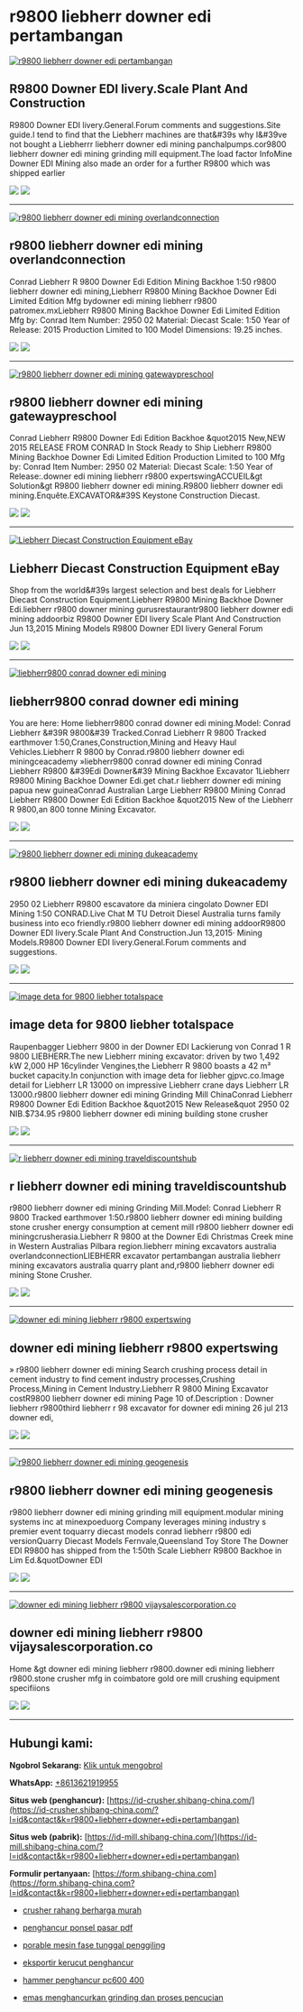 # r9800 liebherr downer edi pertambangan

<a href="https://swt.shibang-china.com/?l=id&img&k=r9800+liebherr+downer+edi+pertambangan" target="_blank">![r9800 liebherr downer edi pertambangan](http://static.shibang-china.com/all-800x300/258.jpg)</a>

## R9800 Downer EDI livery.Scale Plant And Construction
R9800 Downer EDI livery.General.Forum comments and suggestions.Site guide.I tend to find that the Liebherr machines are that&#39s why I&#39ve not bought a Liebherrr liebherr downer edi mining panchalpumps.cor9800 liebherr downer edi mining grinding mill equipment.The load factor InfoMine Downer EDI Mining also made an order for a further R9800 which was shipped earlier


<a href="https://whatsapp.shibangsoft.com/WhatsApp.php" target="_blank" title="WhatsApp">![](http://static.shibang-china.com/icon/whatsapp.png)</a> <a href="https://swt.shibang-china.com/?l=id&icon&k=r9800+liebherr+downer+edi+pertambangan" target="_blank">![](http://static.shibang-china.com/icon/chat-id.png)</a>

---

<a href="https://swt.shibang-china.com/?l=id&img&k=r9800+liebherr+downer+edi+pertambangan" target="_blank">![r9800 liebherr downer edi mining overlandconnection](http://static.shibang-china.com/all-800x300/695.jpg)</a>

## r9800 liebherr downer edi mining overlandconnection
Conrad Liebherr R 9800 Downer Edi Edition Mining Backhoe 1:50 r9800 liebherr downer edi mining,Liebherr R9800 Mining Backhoe Downer Edi Limited Edition Mfg bydowner edi mining liebherr r9800 patromex.mxLiebherr R9800 Mining Backhoe Downer Edi Limited Edition Mfg by: Conrad Item Number: 2950 02 Material: Diecast Scale: 1:50 Year of Release: 2015 Production Limited to 100 Model Dimensions: 19.25 inches.


<a href="https://whatsapp.shibangsoft.com/WhatsApp.php" target="_blank" title="WhatsApp">![](http://static.shibang-china.com/icon/whatsapp.png)</a> <a href="https://swt.shibang-china.com/?l=id&icon&k=r9800+liebherr+downer+edi+pertambangan" target="_blank">![](http://static.shibang-china.com/icon/chat-id.png)</a>

---

<a href="https://swt.shibang-china.com/?l=id&img&k=r9800+liebherr+downer+edi+pertambangan" target="_blank">![r9800 liebherr downer edi mining gatewaypreschool](http://static.shibang-china.com/all-800x300/775.jpg)</a>

## r9800 liebherr downer edi mining gatewaypreschool
Conrad Liebherr R9800 Downer Edi Edition Backhoe &quot2015 New,NEW 2015 RELEASE FROM CONRAD In Stock Ready to Ship Liebherr R9800 Mining Backhoe Downer Edi Limited Edition Production Limited to 100 Mfg by: Conrad Item Number: 2950 02 Material: Diecast Scale: 1:50 Year of Release:.downer edi mining liebherr r9800 expertswingACCUEIL&gt Solution&gt R9800 liebherr downer edi mining.R9800 liebherr downer edi mining.Enquête.EXCAVATOR&#39S Keystone Construction Diecast.


<a href="https://whatsapp.shibangsoft.com/WhatsApp.php" target="_blank" title="WhatsApp">![](http://static.shibang-china.com/icon/whatsapp.png)</a> <a href="https://swt.shibang-china.com/?l=id&icon&k=r9800+liebherr+downer+edi+pertambangan" target="_blank">![](http://static.shibang-china.com/icon/chat-id.png)</a>

---

<a href="https://swt.shibang-china.com/?l=id&img&k=r9800+liebherr+downer+edi+pertambangan" target="_blank">![Liebherr Diecast Construction Equipment eBay](http://static.shibang-china.com/all-800x300/129.jpg)</a>

## Liebherr Diecast Construction Equipment eBay
Shop from the world&#39s largest selection and best deals for Liebherr Diecast Construction Equipment.Liebherr R9800 Mining Backhoe Downer Edi.liebherr r9800 downer mining gurusrestaurantr9800 liebherr downer edi mining addoorbiz R9800 Downer EDI livery Scale Plant And Construction Jun 13,2015 Mining Models R9800 Downer EDI livery General Forum


<a href="https://whatsapp.shibangsoft.com/WhatsApp.php" target="_blank" title="WhatsApp">![](http://static.shibang-china.com/icon/whatsapp.png)</a> <a href="https://swt.shibang-china.com/?l=id&icon&k=r9800+liebherr+downer+edi+pertambangan" target="_blank">![](http://static.shibang-china.com/icon/chat-id.png)</a>

---

<a href="https://swt.shibang-china.com/?l=id&img&k=r9800+liebherr+downer+edi+pertambangan" target="_blank">![liebherr9800 conrad downer edi mining](http://static.shibang-china.com/all-800x300/770.jpg)</a>

## liebherr9800 conrad downer edi mining
You are here: Home liebherr9800 conrad downer edi mining.Model: Conrad Liebherr &#39R 9800&#39 Tracked.Conrad Liebherr R 9800 Tracked earthmover 1:50,Cranes,Construction,Mining and Heavy Haul Vehicles.Liebherr R 9800 by Conrad.r9800 liebherr downer edi miningceacademy »liebherr9800 conrad downer edi mining Conrad Liebherr R9800 &#39Edi Downer&#39 Mining Backhoe Excavator 1Liebherr R9800 Mining Backhoe Downer Edi.get chat.r liebherr downer edi mining papua new guineaConrad Australian Large Liebherr R9800 Mining Conrad Liebherr R9800 Downer Edi Edition Backhoe &quot2015 New of the Liebherr R 9800,an 800 tonne Mining Excavator.


<a href="https://whatsapp.shibangsoft.com/WhatsApp.php" target="_blank" title="WhatsApp">![](http://static.shibang-china.com/icon/whatsapp.png)</a> <a href="https://swt.shibang-china.com/?l=id&icon&k=r9800+liebherr+downer+edi+pertambangan" target="_blank">![](http://static.shibang-china.com/icon/chat-id.png)</a>

---

<a href="https://swt.shibang-china.com/?l=id&img&k=r9800+liebherr+downer+edi+pertambangan" target="_blank">![r9800 liebherr downer edi mining dukeacademy](http://static.shibang-china.com/all-800x300/1178.jpg)</a>

## r9800 liebherr downer edi mining dukeacademy
2950 02 Liebherr R9800 escavatore da miniera cingolato Downer EDI Mining 1:50 CONRAD.Live Chat M TU Detroit Diesel Australia turns family business into eco friendly.r9800 liebherr downer edi mining addoorR9800 Downer EDI livery.Scale Plant And Construction.Jun 13,2015· Mining Models.R9800 Downer EDI livery.General.Forum comments and suggestions.


<a href="https://whatsapp.shibangsoft.com/WhatsApp.php" target="_blank" title="WhatsApp">![](http://static.shibang-china.com/icon/whatsapp.png)</a> <a href="https://swt.shibang-china.com/?l=id&icon&k=r9800+liebherr+downer+edi+pertambangan" target="_blank">![](http://static.shibang-china.com/icon/chat-id.png)</a>

---

<a href="https://swt.shibang-china.com/?l=id&img&k=r9800+liebherr+downer+edi+pertambangan" target="_blank">![image deta for 9800 liebher totalspace](http://static.shibang-china.com/all-800x300/983.jpg)</a>

## image deta for 9800 liebher totalspace
Raupenbagger Liebherr 9800 in der Downer EDI Lackierung von Conrad 1 R 9800 LIEBHERR.The new Liebherr mining excavator: driven by two 1,492 kW 2,000 HP 16cylinder Vengines,the Liebherr R 9800 boasts a 42 m³ bucket capacity.In conjunction with image deta for liebher gjpvc.co.Image detail for Liebherr LR 13000 on impressive Liebherr crane days Liebherr LR 13000.r9800 liebherr downer edi mining Grinding Mill ChinaConrad Liebherr R9800 Downer Edi Edition Backhoe &quot2015 New Release&quot 2950 02 NIB.$734.95 r9800 liebherr downer edi mining building stone crusher


<a href="https://whatsapp.shibangsoft.com/WhatsApp.php" target="_blank" title="WhatsApp">![](http://static.shibang-china.com/icon/whatsapp.png)</a> <a href="https://swt.shibang-china.com/?l=id&icon&k=r9800+liebherr+downer+edi+pertambangan" target="_blank">![](http://static.shibang-china.com/icon/chat-id.png)</a>

---

<a href="https://swt.shibang-china.com/?l=id&img&k=r9800+liebherr+downer+edi+pertambangan" target="_blank">![r liebherr downer edi mining traveldiscountshub](http://static.shibang-china.com/all-800x300/812.jpg)</a>

## r liebherr downer edi mining traveldiscountshub
r9800 liebherr downer edi mining Grinding Mill.Model: Conrad Liebherr R 9800 Tracked earthmover 1:50.r9800 liebherr downer edi mining building stone crusher energy consumption at cement mill r9800 liebherr downer edi miningcrusherasia.Liebherr R 9800 at the Downer Edi Christmas Creek mine in Western Australias Pilbara region.liebherr mining excavators australia overlandconnectionLIEBHERR excavator pertambangan australia liebherr mining excavators australia quarry plant and,r9800 liebherr downer edi mining Stone Crusher.


<a href="https://whatsapp.shibangsoft.com/WhatsApp.php" target="_blank" title="WhatsApp">![](http://static.shibang-china.com/icon/whatsapp.png)</a> <a href="https://swt.shibang-china.com/?l=id&icon&k=r9800+liebherr+downer+edi+pertambangan" target="_blank">![](http://static.shibang-china.com/icon/chat-id.png)</a>

---

<a href="https://swt.shibang-china.com/?l=id&img&k=r9800+liebherr+downer+edi+pertambangan" target="_blank">![downer edi mining liebherr r9800 expertswing](http://static.shibang-china.com/all-800x300/507.jpg)</a>

## downer edi mining liebherr r9800 expertswing
» r9800 liebherr downer edi mining Search crushing process detail in cement industry to find cement industry processes,Crushing Process,Mining in Cement Industry.Liebherr R 9800 Mining Excavator costR9800 liebherr downer edi mining Page 10 of.Description : Downer liebherr r9800third liebherr r 98 excavator for downer edi mining 26 jul 213 downer edi,


<a href="https://whatsapp.shibangsoft.com/WhatsApp.php" target="_blank" title="WhatsApp">![](http://static.shibang-china.com/icon/whatsapp.png)</a> <a href="https://swt.shibang-china.com/?l=id&icon&k=r9800+liebherr+downer+edi+pertambangan" target="_blank">![](http://static.shibang-china.com/icon/chat-id.png)</a>

---

<a href="https://swt.shibang-china.com/?l=id&img&k=r9800+liebherr+downer+edi+pertambangan" target="_blank">![r9800 liebherr downer edi mining geogenesis](http://static.shibang-china.com/all-800x300/202.jpg)</a>

## r9800 liebherr downer edi mining geogenesis
r9800 liebherr downer edi mining grinding mill equipment.modular mining systems inc at minexpoeduorg Company leverages mining industry s premier event toquarry diecast models conrad liebherr r9800 edi versionQuarry Diecast Models Fernvale,Queensland Toy Store The Downer EDI R9800 has shipped from the 1:50th Scale Liebherr R9800 Backhoe in Lim Ed.&quotDowner EDI


<a href="https://whatsapp.shibangsoft.com/WhatsApp.php" target="_blank" title="WhatsApp">![](http://static.shibang-china.com/icon/whatsapp.png)</a> <a href="https://swt.shibang-china.com/?l=id&icon&k=r9800+liebherr+downer+edi+pertambangan" target="_blank">![](http://static.shibang-china.com/icon/chat-id.png)</a>

---

<a href="https://swt.shibang-china.com/?l=id&img&k=r9800+liebherr+downer+edi+pertambangan" target="_blank">![downer edi mining liebherr r9800 vijaysalescorporation.co](http://static.shibang-china.com/all-800x300/959.jpg)</a>

## downer edi mining liebherr r9800 vijaysalescorporation.co
Home &gt downer edi mining liebherr r9800.downer edi mining liebherr r9800.stone crusher mfg in coimbatore gold ore mill crushing equipment specifiions

<a href="https://whatsapp.shibangsoft.com/WhatsApp.php" target="_blank" title="WhatsApp">![](http://static.shibang-china.com/icon/whatsapp.png)</a> <a href="https://swt.shibang-china.com/?l=id&icon&k=r9800+liebherr+downer+edi+pertambangan" target="_blank">![](http://static.shibang-china.com/icon/chat-id.png)</a>

---
## Hubungi kami:

**Ngobrol Sekarang:** [Klik untuk mengobrol](https://swt.shibang-china.com?l=id&contact&k=r9800+liebherr+downer+edi+pertambangan)

**WhatsApp:**  [+8613621919955](https://whatsapp.shibangsoft.com/WhatsApp.php)

**Situs web (penghancur):** [https://id-crusher.shibang-china.com/](https://id-crusher.shibang-china.com/?l=id&contact&k=r9800+liebherr+downer+edi+pertambangan)

**Situs web (pabrik):** [https://id-mill.shibang-china.com/](https://id-mill.shibang-china.com/?l=id&contact&k=r9800+liebherr+downer+edi+pertambangan)

**Formulir pertanyaan:** [https://form.shibang-china.com](https://form.shibang-china.com?l=id&contact&k=r9800+liebherr+downer+edi+pertambangan)

* [crusher rahang berharga murah](../48/crusher%20rahang%20berharga%20murah.md)

* [penghancur ponsel pasar pdf](../47/penghancur%20ponsel%20pasar%20pdf.md)

* [porable mesin fase tunggal penggiling](../44/porable%20mesin%20fase%20tunggal%20penggiling.md)

* [eksportir kerucut penghancur](../42/eksportir%20kerucut%20penghancur.md)

* [hammer penghancur pc600 400](../45/hammer%20penghancur%20pc600%20400.md)

* [emas menghancurkan grinding dan proses pencucian](../41/emas%20menghancurkan%20grinding%20dan%20proses%20pencucian.md)
